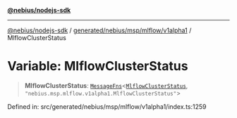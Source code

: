 [**@nebius/nodejs-sdk**](../../../../../../README.md)

---

[@nebius/nodejs-sdk](../../../../../../README.md) / [generated/nebius/msp/mlflow/v1alpha1](../README.md) / MlflowClusterStatus

# Variable: MlflowClusterStatus

> **MlflowClusterStatus**: [`MessageFns`](../../../../../../runtime/protos/core/interfaces/MessageFns.md)\<[`MlflowClusterStatus`](../interfaces/MlflowClusterStatus.md), `"nebius.msp.mlflow.v1alpha1.MlflowClusterStatus"`\>

Defined in: src/generated/nebius/msp/mlflow/v1alpha1/index.ts:1259

